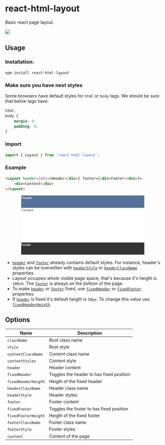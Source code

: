 # react-html-layout

Basic react page layout.

<a href="https://www.npmjs.com/package/react-html-layout">
    <img src="https://nodei.co/npm/react-html-layout.png?mini=true">
</a>

## Usage

### Installation:

```
npm install react-html-layout
```

### Make sure you have next styles

Some browsers have default styles for `html` or `body` tags. We should be sure that below tags have:

```css
html,
body {
    margin: 0;
    padding: 0;
}
```

### Import

```js
import { Layout } from 'react-html-layout';
```

### Example

```html
<Layout header={<div>Header</div>} footer={<div>Footer</div>}>
    <div>Content</div>
</Layout>
```

<div align="center">
    <img style="width:400px" src='./images/layout-example-1.png'>
</div>

-   [`header`](#header) and [`footer`](#footer) already contains default styles. For instance, header's styles can be overwitten with [`headerStyle`](#headerstyle) or [`headerClassName`](#headerclassname) properties.
-   Layout occupies whole visible page space, that's because it's heigth is `100vh`. The [`footer`](#footer) is always on the bottom of the page.
-   To make [`header`](#header) or [`footer`](#footer) fixed, use [`fixedHeader`](#fixedheader) or [`fixedFooter`](#fixedfooter) properties.
-   If [`header`](#header) is fixed it's default heigth is `50px`. To change this value use [`fixedHeaderHeigth`](#fixedheaderheigth).

## Options

| Name                | Description                              |
| ------------------- | ---------------------------------------- |
| `className`         | Root class name                          |
| `style`             | Root style                               |
| `contentClassName`  | Content class name                       |
| `contentStyles`     | Content style                            |
| `header`            | Header content                           |
| `fixedHeader`       | Toggles the header to has fixed position |
| `fixedHeaderHeigth` | Heigth of the fixed header               |
| `headerClassName`   | Header class name                        |
| `headerStyle`       | Header styles                            |
| `footer`            | Footer content                           |
| `fixedFooter`       | Toggles the footer to has fixed position |
| `fixedFooterHeigth` | Heigth of the fixed footer               |
| `footerClassName`   | Footer class name                        |
| `footerStyle`       | Footer styles                            |
| `content`           | Content of the page                      |
